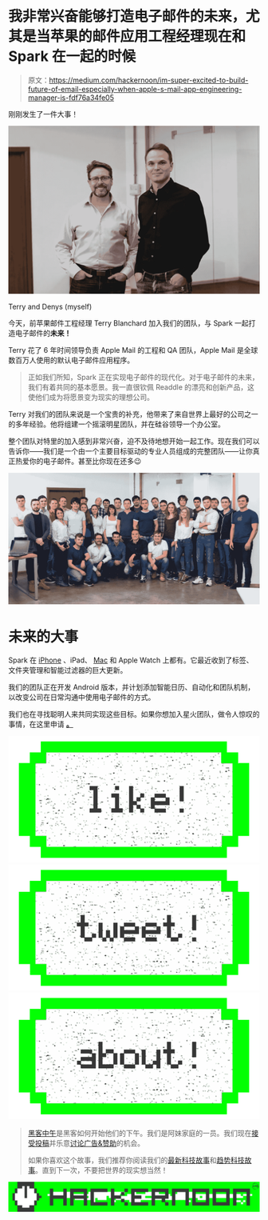 # 我非常兴奋能够打造电子邮件的未来，尤其是当苹果的邮件应用工程经理现在和 Spark 在一起的时候

> 原文：<https://medium.com/hackernoon/im-super-excited-to-build-future-of-email-especially-when-apple-s-mail-app-engineering-manager-is-fdf76a34fe05>

刚刚发生了一件大事！

![](img/eab924768f67c69510eff9fa58fdc8b4.png)

Terry and Denys (myself)

今天，前苹果邮件工程经理 Terry Blanchard 加入我们的团队，与 Spark 一起打造电子邮件的**未来！**

Terry 花了 6 年时间领导负责 Apple Mail 的工程和 QA 团队，Apple Mail 是全球数百万人使用的默认电子邮件应用程序。

> 正如我们所知，Spark 正在实现电子邮件的现代化。对于电子邮件的未来，我们有着共同的基本愿景。我一直很钦佩 Readdle 的漂亮和创新产品，这使他们成为将愿景变为现实的理想公司。

Terry 对我们的团队来说是一个宝贵的补充，他带来了来自世界上最好的公司之一的多年经验。他将组建一个摇滚明星团队，并在硅谷领导一个办公室。

整个团队对特里的加入感到非常兴奋，迫不及待地想开始一起工作。现在我们可以告诉你——我们是一个由一个主要目标驱动的专业人员组成的完整团队——让你真正热爱你的电子邮件。甚至比你现在还多😉

![](img/7889e9b764bfe0bd945ba1f70f71475f.png)

# 未来的大事

Spark 在 [iPhone](https://itunes.apple.com/app/spark-love-your-email-again/id1176895641?mt=12) 、iPad、 [Mac](https://itunes.apple.com/app/spark-love-your-email-again/id1176895641?mt=12) 和 Apple Watch 上都有。它最近收到了标签、文件夹管理和智能过滤器的巨大更新。

我们的团队正在开发 Android 版本，并计划添加智能日历、自动化和团队机制，以改变公司在日常沟通中使用电子邮件的方式。

我们也在寻找聪明人来共同实现这些目标。如果你想加入星火团队，做令人惊叹的事情，在这里申请 [**。**](https://readdle.com/careers)

[![](img/50ef4044ecd4e250b5d50f368b775d38.png)](http://bit.ly/HackernoonFB)[![](img/979d9a46439d5aebbdcdca574e21dc81.png)](https://goo.gl/k7XYbx)[![](img/2930ba6bd2c12218fdbbf7e02c8746ff.png)](https://goo.gl/4ofytp)

> [黑客中午](http://bit.ly/Hackernoon)是黑客如何开始他们的下午。我们是阿妹家庭的一员。我们现在[接受投稿](http://bit.ly/hackernoonsubmission)并乐意[讨论广告&赞助](mailto:partners@amipublications.com)的机会。
> 
> 如果你喜欢这个故事，我们推荐你阅读我们的[最新科技故事](http://bit.ly/hackernoonlatestt)和[趋势科技故事](https://hackernoon.com/trending)。直到下一次，不要把世界的现实想当然！

![](img/be0ca55ba73a573dce11effb2ee80d56.png)